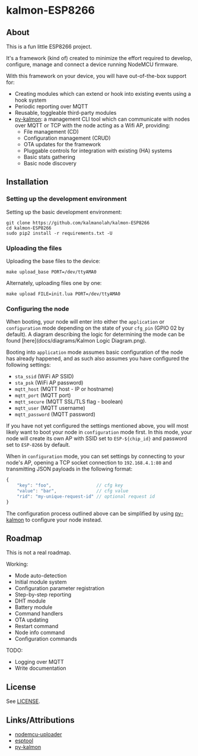 # kalmon-ESP8266

## About

This is a fun little ESP8266 project.

It's a framework (kind of) created to minimize the effort required to
develop, configure, manage and connect a device running NodeMCU firmware.

With this framework on your device, you will have out-of-the-box support
for:

* Creating modules which can extend or hook into existing events using a hook
  system
* Periodic reporting over MQTT
* Reusable, toggleable third-party modules
* [py-kalmon](https://github.com/kalmanolah/py-kalmon): a management CLI tool
  which can communicate with nodes over MQTT or TCP with the node acting as a
  Wifi AP, providing:
    * File management (CD)
    * Configuration management (CRUD)
    * OTA updates for the framework
    * Pluggable controls for integration with existing (HA) systems
    * Basic stats gathering
    * Basic node discovery

## Installation

### Setting up the development environment

Setting up the basic development environment:

```
git clone https://github.com/kalmanolah/kalmon-ESP8266
cd kalmon-ESP8266
sudo pip2 install -r requirements.txt -U
```

### Uploading the files

Uploading the base files to the device:

```
make upload_base PORT=/dev/ttyAMA0
```

Alternately, uploading files one by one:

```
make upload FILE=init.lua PORT=/dev/ttyAMA0
```

### Configuring the node

When booting, your node will enter into either the `application` or
`configuration` mode depending on the state of your `cfg_pin` (GPIO 02 by
default). A diagram describing the logic for determining the mode can be found
[here](docs/diagrams/Kalmon Logic Diagram.png).

Booting into `application` mode assumes basic configuration of the node has
already happened, and as such also assumes you have configured the following
settings:

* `sta_ssid` (WiFi AP SSID)
* `sta_psk` (WiFi AP password)
* `mqtt_host` (MQTT host - IP or hostname)
* `mqtt_port` (MQTT port)
* `mqtt_secure` (MQTT SSL/TLS flag - boolean)
* `mqtt_user` (MQTT username)
* `mqtt_password` (MQTT password)

If you have not yet configured the settings mentioned above, you will most
likely want to boot your node in `configuration` mode first. In this mode,
your node will create its own AP with SSID set to `ESP-${chip_id}` and
password set to `ESP-8266` by default.

When in `configuration` mode, you can set settings by connecting to your
node's AP, opening a TCP socket connection to `192.168.4.1:80` and
transmitting JSON payloads in the following format:

```javascript
{
    "key": "foo",                 // cfg key
    "value": "bar",               // cfg value
    "rid": "my-unique-request-id" // optional request id
}
```

The configuration process outlined above can be simplified by using
[py-kalmon](https://github.com/kalmanolah/py-kalmon) to configure your node
instead.

## Roadmap

This is not a real roadmap.

Working:

* Mode auto-detection
* Initial module system
* Configuration parameter registration
* Step-by-step reporting
* DHT module
* Battery module
* Command handlers
* OTA updating
* Restart command
* Node info command
* Configuration commands

TODO:

* Logging over MQTT
* Write documentation

## License

See [LICENSE](LICENSE).

## Links/Attributions

* [nodemcu-uploader](https://github.com/kmpm/nodemcu-uploader)
* [esptool](https://github.com/themadinventor/esptool)
* [py-kalmon](https://github.com/kalmanolah/py-kalmon)
